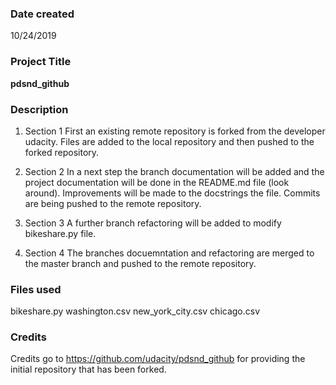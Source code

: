 ### Date created
10/24/2019

### Project Title
**pdsnd_github**

### Description
1. Section 1
First an existing remote repository is forked from the developer udacity. Files are added to the local repository and then pushed to the forked repository.

2. Section 2
In a next step the branch documentation will be added and the project documentation will be done in the README.md file (look around). Improvements will be made to the docstrings the file. Commits are being pushed to the remote repository.

3. Section 3
A further branch refactoring will be added to modify bikeshare.py file.

4. Section 4
The branches docuemntation and refactoring are merged to the master branch and pushed to the remote repository.

### Files used
bikeshare.py
washington.csv
new_york_city.csv
chicago.csv

### Credits
Credits go to https://github.com/udacity/pdsnd_github for providing the initial repository that has been forked.
